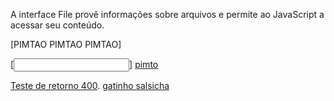 A interface File provê informações sobre arquivos e permite ao JavaScript  a acessar seu conteúdo.

[PIMTAO PIMTAO PIMTAO]

[<input>]
[pimto](https://mail.google.com/mail/u/0/#inbox)

[Teste de retorno 400](https://httpstat.us/404).
[gatinho salsicha](http://gatinhosalsicha.com.br/)